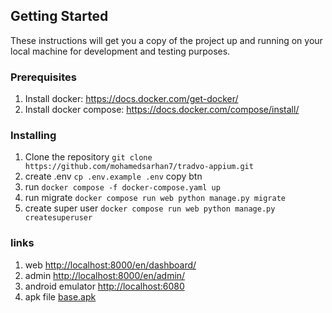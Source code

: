 ## Getting Started

These instructions will get you a copy of the project up and running on your local machine for development and testing purposes.

### Prerequisites

1. Install docker: https://docs.docker.com/get-docker/
2. Install docker compose: https://docs.docker.com/compose/install/
### Installing

1. Clone the repository   `git clone https://github.com/mohamedsarhan7/tradvo-appium.git`
2. create .env `cp .env.example .env` copy btn
3. run `docker compose -f docker-compose.yaml up `
4. run migrate `docker compose run web python manage.py migrate`
4. create super user `docker compose run web python manage.py createsuperuser`

### links

1. web <a href="http://localhost:8000/en/dashboard/">http://localhost:8000/en/dashboard/</a>
2. admin <a href="http://localhost:8000/en/admin/">http://localhost:8000/en/admin/</a>
3. android emulator  <a href="http://localhost:6080"> http://localhost:6080 </a>
4. apk file <a href="https://github.com/MohamedSarhan7/tradvo-appium/apk/base.apk">base.apk</a>